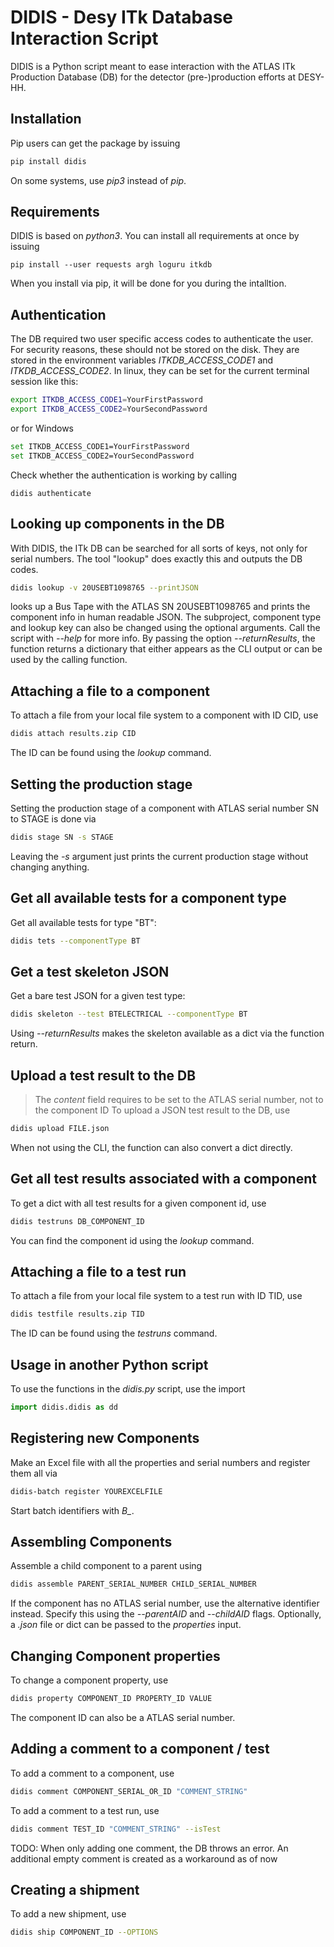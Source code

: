 # DIDIS - Desy ITk Database Interaction Script
DIDIS is a Python script meant to ease interaction with the ATLAS ITk Production Database (DB) for the detector (pre-)production efforts at DESY-HH.

## Installation
Pip users can get the package by issuing
```bash
pip install didis
```
On some systems, use *pip3* instead of *pip*.

## Requirements
DIDIS is based on *python3*. You can install all requirements at once by issuing
```
pip install --user requests argh loguru itkdb
```
When you install via pip, it will be done for you during the intalltion.

## Authentication
The DB required two user specific access codes to authenticate the user. For security reasons, these should not be stored on the disk. They are stored in the environment variables *ITKDB_ACCESS_CODE1* and *ITKDB_ACCESS_CODE2*. In linux, they can be set for the current terminal session like this:
```bash
export ITKDB_ACCESS_CODE1=YourFirstPassword
export ITKDB_ACCESS_CODE2=YourSecondPassword
```
or for Windows
```bash
set ITKDB_ACCESS_CODE1=YourFirstPassword
set ITKDB_ACCESS_CODE2=YourSecondPassword
```
Check whether the authentication is working by calling
```
didis authenticate
```

## Looking up components in the DB
With DIDIS, the ITk DB can be searched for all sorts of keys, not only for serial numbers. The tool "lookup" does exactly this and outputs the DB codes.  
```bash
didis lookup -v 20USEBT1098765 --printJSON
```
looks up a Bus Tape with the ATLAS SN  20USEBT1098765 and prints the component info in human readable JSON. The subproject, component type and lookup key can also be changed using the optional arguments. Call the script with *--help* for more info.
By passing the option *--returnResults*, the function returns a dictionary that either appears as the CLI output or can be used by the calling function.

## Attaching a file to a component
To attach a file from your local file system to a component with ID CID, use
```bash
didis attach results.zip CID
```
The ID can be found using the *lookup* command.

## Setting the production stage
Setting the production stage of a component with ATLAS serial number SN to STAGE is done via
```bash
didis stage SN -s STAGE
```
Leaving the *-s* argument just prints the current production stage without changing anything.

## Get all available tests for a component type
Get all available tests for type "BT":
```bash
didis tets --componentType BT
```

## Get a test skeleton JSON
Get a bare test JSON for a given test type:
```bash
didis skeleton --test BTELECTRICAL --componentType BT
```
Using *--returnResults* makes the skeleton available as a dict via the function return.

## Upload a test result to the DB
> The *content* field requires to be set to the ATLAS serial number, not to the component ID
To upload a JSON test result to the DB, use
```bash
didis upload FILE.json
```
When not using the CLI, the function can also convert a dict directly.

## Get all test results associated with a component
To get a dict with all test results for a given component id, use
```bash
didis testruns DB_COMPONENT_ID
```
You can find the component id using the *lookup* command.

## Attaching a file to a test run
To attach a file from your local file system to a test run with ID TID, use
```bash
didis testfile results.zip TID
```
The ID can be found using the *testruns* command.

## Usage in another Python script
To use the functions in the *didis.py* script, use the import
```python
import didis.didis as dd
```

## Registering new Components
Make an Excel file with all the properties and serial numbers and register them all via
```bash
didis-batch register YOUREXCELFILE
```
Start batch identifiers with *B_*.

## Assembling Components
Assemble a child component to a parent using
```bash
didis assemble PARENT_SERIAL_NUMBER CHILD_SERIAL_NUMBER
```
If the component has no ATLAS serial number, use the alternative identifier instead. Specify this using the *--parentAID* and *--childAID* flags. Optionally, a *.json* file or dict can be passed to the *properties* input.

## Changing Component properties
To change a component property, use
```bash
didis property COMPONENT_ID PROPERTY_ID VALUE
```
The component ID can also be a ATLAS serial number.

## Adding a comment to a component / test
To add a comment to a component, use
```bash
didis comment COMPONENT_SERIAL_OR_ID "COMMENT_STRING"
```
To add a comment to a test run, use
```bash
didis comment TEST_ID "COMMENT_STRING" --isTest
```
TODO: When only adding one comment, the DB throws an error. An additional empty comment is created as a workaround as of now

## Creating a shipment
To add a new shipment, use
```bash
didis ship COMPONENT_ID --OPTIONS
```